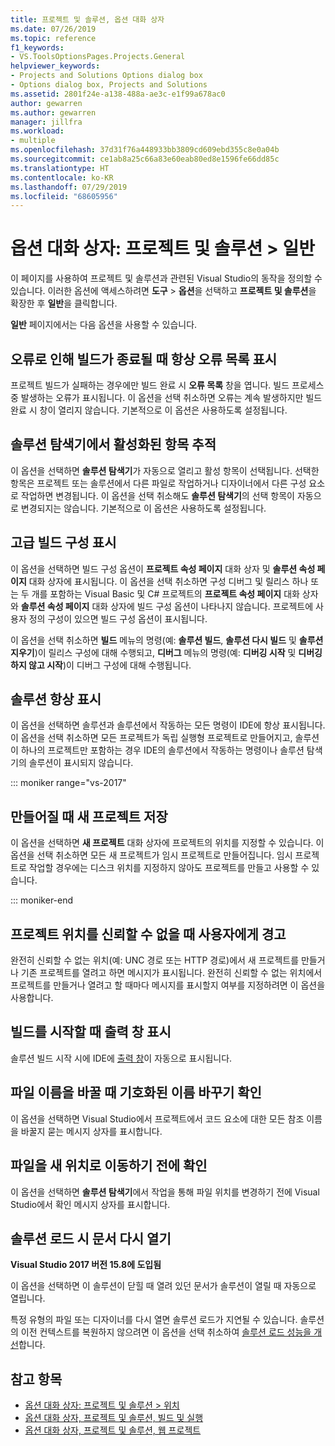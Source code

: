 ```yaml
---
title: 프로젝트 및 솔루션, 옵션 대화 상자
ms.date: 07/26/2019
ms.topic: reference
f1_keywords:
- VS.ToolsOptionsPages.Projects.General
helpviewer_keywords:
- Projects and Solutions Options dialog box
- Options dialog box, Projects and Solutions
ms.assetid: 2801f24e-a138-488a-ae3c-e1f99a678ac0
author: gewarren
ms.author: gewarren
manager: jillfra
ms.workload:
- multiple
ms.openlocfilehash: 37d31f76a448933bb3809cd609ebd355c8e0a04b
ms.sourcegitcommit: ce1ab8a25c66a83e60eab80ed8e1596fe66dd85c
ms.translationtype: HT
ms.contentlocale: ko-KR
ms.lasthandoff: 07/29/2019
ms.locfileid: "68605956"
---
```

# <a name="options-dialog-box-projects-and-solutions--general"></a>옵션 대화 상자: 프로젝트 및 솔루션 \> 일반

이 페이지를 사용하여 프로젝트 및 솔루션과 관련된 Visual Studio의 동작을 정의할 수 있습니다. 이러한 옵션에 액세스하려면 **도구** > **옵션**을 선택하고 **프로젝트 및 솔루션**을 확장한 후 **일반**을 클릭합니다.

**일반** 페이지에서는 다음 옵션을 사용할 수 있습니다.

## <a name="always-show-error-list-if-build-finishes-with-errors"></a>오류로 인해 빌드가 종료될 때 항상 오류 목록 표시

프로젝트 빌드가 실패하는 경우에만 빌드 완료 시 **오류 목록** 창을 엽니다. 빌드 프로세스 중 발생하는 오류가 표시됩니다. 이 옵션을 선택 취소하면 오류는 계속 발생하지만 빌드 완료 시 창이 열리지 않습니다. 기본적으로 이 옵션은 사용하도록 설정됩니다.

## <a name="track-active-item-in-solution-explorer"></a>솔루션 탐색기에서 활성화된 항목 추적

이 옵션을 선택하면 **솔루션 탐색기**가 자동으로 열리고 활성 항목이 선택됩니다. 선택한 항목은 프로젝트 또는 솔루션에서 다른 파일로 작업하거나 디자이너에서 다른 구성 요소로 작업하면 변경됩니다. 이 옵션을 선택 취소해도 **솔루션 탐색기**의 선택 항목이 자동으로 변경되지는 않습니다. 기본적으로 이 옵션은 사용하도록 설정됩니다.

## <a name="show-advanced-build-configurations"></a>고급 빌드 구성 표시

이 옵션을 선택하면 빌드 구성 옵션이 **프로젝트 속성 페이지** 대화 상자 및 **솔루션 속성 페이지** 대화 상자에 표시됩니다. 이 옵션을 선택 취소하면 구성 디버그 및 릴리스 하나 또는 두 개를 포함하는 Visual Basic 및 C# 프로젝트의 **프로젝트 속성 페이지** 대화 상자와 **솔루션 속성 페이지** 대화 상자에 빌드 구성 옵션이 나타나지 않습니다. 프로젝트에 사용자 정의 구성이 있으면 빌드 구성 옵션이 표시됩니다.

이 옵션을 선택 취소하면 **빌드** 메뉴의 명령(예: **솔루션 빌드**, **솔루션 다시 빌드** 및 **솔루션 지우기**)이 릴리스 구성에 대해 수행되고, **디버그** 메뉴의 명령(예: **디버깅 시작** 및 **디버깅하지 않고 시작**)이 디버그 구성에 대해 수행됩니다.

## <a name="always-show-solution"></a>솔루션 항상 표시

이 옵션을 선택하면 솔루션과 솔루션에서 작동하는 모든 명령이 IDE에 항상 표시됩니다. 이 옵션을 선택 취소하면 모든 프로젝트가 독립 실행형 프로젝트로 만들어지고, 솔루션이 하나의 프로젝트만 포함하는 경우 IDE의 솔루션에서 작동하는 명령이나 솔루션 탐색기의 솔루션이 표시되지 않습니다.

::: moniker range="vs-2017"

## <a name="save-new-projects-when-created"></a>만들어질 때 새 프로젝트 저장

이 옵션을 선택하면 **새 프로젝트** 대화 상자에 프로젝트의 위치를 지정할 수 있습니다. 이 옵션을 선택 취소하면 모든 새 프로젝트가 임시 프로젝트로 만들어집니다. 임시 프로젝트로 작업할 경우에는 디스크 위치를 지정하지 않아도 프로젝트를 만들고 사용할 수 있습니다.

::: moniker-end

## <a name="warn-user-when-the-project-location-is-not-trusted"></a>프로젝트 위치를 신뢰할 수 없을 때 사용자에게 경고

완전히 신뢰할 수 없는 위치(예: UNC 경로 또는 HTTP 경로)에서 새 프로젝트를 만들거나 기존 프로젝트를 열려고 하면 메시지가 표시됩니다. 완전히 신뢰할 수 없는 위치에서 프로젝트를 만들거나 열려고 할 때마다 메시지를 표시할지 여부를 지정하려면 이 옵션을 사용합니다.

## <a name="show-output-window-when-build-starts"></a>빌드를 시작할 때 출력 창 표시

솔루션 빌드 시작 시에 IDE에 [출력 창](../../ide/reference/output-window.md)이 자동으로 표시됩니다.

## <a name="prompt-for-symbolic-renaming-when-renaming-files"></a>파일 이름을 바꿀 때 기호화된 이름 바꾸기 확인

이 옵션을 선택하면 Visual Studio에서 프로젝트에서 코드 요소에 대한 모든 참조 이름을 바꿀지 묻는 메시지 상자를 표시합니다.

## <a name="prompt-before-moving-files-to-a-new-location"></a>파일을 새 위치로 이동하기 전에 확인

이 옵션을 선택하면 **솔루션 탐색기**에서 작업을 통해 파일 위치를 변경하기 전에 Visual Studio에서 확인 메시지 상자를 표시합니다.

## <a name="reopen-documents-on-solution-load"></a>솔루션 로드 시 문서 다시 열기

**Visual Studio 2017 버전 15.8에 도입됨**

이 옵션을 선택하면 이 솔루션이 닫힐 때 열려 있던 문서가 솔루션이 열릴 때 자동으로 열립니다.

특정 유형의 파일 또는 디자이너를 다시 열면 솔루션 로드가 지연될 수 있습니다. 솔루션의 이전 컨텍스트를 복원하지 않으려면 이 옵션을 선택 취소하여 [솔루션 로드 성능을 개선](../../ide/visual-studio-performance-tips-and-tricks.md#disable-automatic-file-restore)합니다.

## <a name="see-also"></a>참고 항목

- [옵션 대화 상자: 프로젝트 및 솔루션 \> 위치](projects-solutions-locations-options.md)
- [옵션 대화 상자, 프로젝트 및 솔루션, 빌드 및 실행](../../ide/reference/options-dialog-box-projects-and-solutions-build-and-run.md)
- [옵션 대화 상자, 프로젝트 및 솔루션, 웹 프로젝트](../../ide/reference/options-dialog-box-projects-and-solutions-web-projects.md)

